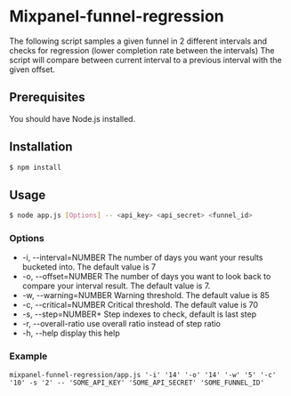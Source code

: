 # Mixpanel-funnel-regression
The following script samples a given funnel in 2 different intervals and checks for regression (lower completion rate between the intervals)
The script will compare between current interval to a previous interval with the given offset.


## Prerequisites
You  should have Node.js installed.

## Installation
```sh
$ npm install
```

## Usage
```sh
$ node app.js [Options] -- <api_key> <api_secret> <funnel_id>
```

### Options
- -i,   --interval=NUMBER   The number of days you want your results bucketed into. The default value is 7
- -o,   --offset=NUMBER     The number of days you want to look back to compare your interval result. The default value is 7.
- -w,   --warning=NUMBER    Warning threshold. The default value is 85
- -c,   --critical=NUMBER   Critical threshold. The default value is 70
- -s,   --step=NUMBER+      Step indexes to check, default is last step
- -r,   --overall-ratio     use overall ratio instead of step ratio
- -h,   --help              display this help

### Example
```
mixpanel-funnel-regression/app.js '-i' '14' '-o' '14' '-w' '5' '-c' '10' -s '2' -- 'SOME_API_KEY' 'SOME_API_SECRET' 'SOME_FUNNEL_ID'
```
